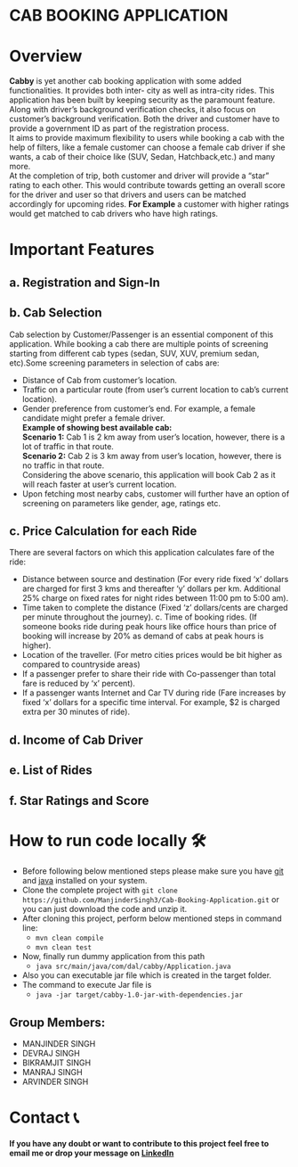 # CAB BOOKING APPLICATION

# Overview 
**Cabby** is yet another cab booking application with some added functionalities. It provides both inter- city as well as intra-city rides. This application has been built by keeping security as the paramount feature. Along with driver’s background verification checks, it also focus on customer’s background verification. Both the driver and customer have to provide a government ID as part of the registration process.  
It aims to provide maximum flexibility to users while booking a cab with the help of filters, like a female customer can choose a female cab driver if she wants, a cab of their choice like (SUV, Sedan, Hatchback,etc.) and many more.  
At the completion of trip, both customer and driver will provide a “star” rating to each other. This would contribute towards getting an overall score for the driver and user so that drivers and users can be matched accordingly for upcoming rides. **For Example** a customer with higher ratings would get matched to cab drivers who have high ratings.

# Important Features

## a. Registration and Sign-In 

## b. Cab Selection
Cab selection by Customer/Passenger is an essential component of this application. While booking a cab there are multiple points of screening starting from different cab types (sedan, SUV, XUV, premium sedan, etc).Some screening parameters in selection of cabs are:
- Distance of Cab from customer’s location.
- Traffic on a particular route (from user’s current location to cab’s current location).
- Gender preference from customer’s end. For example, a female candidate might prefer a female driver.  
    **Example of showing best available cab:**  
    **Scenario 1:** Cab 1 is 2 km away from user’s location, however, there is a lot of traffic in that route.  
    **Scenario 2:** Cab 2 is 3 km away from user’s location, however, there is no traffic in that route.    
    Considering the above scenario, this application will book Cab 2 as it will reach faster at user’s current location.  
- Upon fetching most nearby cabs, customer will further have an option of screening on parameters like gender, age, ratings etc.


## c. Price Calculation for each Ride
There are several factors on which this application calculates fare of the ride:
- Distance between source and destination (For every ride fixed ‘x’ dollars are charged for first 3 kms and thereafter ‘y’ dollars per km. Additional 25% charge  on fixed rates for night rides between 11:00 pm to 5:00 am).
- Time taken to complete the distance (Fixed ‘z’ dollars/cents are charged per minute throughout the journey).
c. Time of booking rides. (If someone books ride during peak hours like office hours than price of booking will increase by 20% as demand of cabs at peak hours is higher).
- Location of the traveller. (For metro cities prices would be bit higher as compared to countryside areas)
- If a passenger prefer to share their ride with Co-passenger than total fare is reduced by ‘x’ percent).
- If a passenger wants Internet and Car TV during ride (Fare increases by fixed ‘x’ dollars for a specific time interval. For example, $2 is charged extra per 30 minutes of ride).

## d. Income of Cab Driver

## e. List of Rides 

## f. Star Ratings and Score

# How to run code locally 🛠️

- Before following below mentioned steps please make sure you have [git](https://git-scm.com/download) and [java](https://www.oracle.com/java/technologies/downloads/) installed on your system. 
- Clone the complete project with `git clone https://github.com/ManjinderSingh3/Cab-Booking-Application.git` or you can just download the code and unzip it.
- After cloning this project, perform below mentioned steps in command line:  
  - ```mvn clean compile```
  - ```mvn clean test```
- Now, finally run dummy application from this path
  - ```java src/main/java/com/dal/cabby/Application.java``` 
- Also you can executable jar file which is created in the target folder.
- The command to execute Jar file is
  - ```java -jar target/cabby-1.0-jar-with-dependencies.jar```


## Group Members:

* MANJINDER SINGH 
* DEVRAJ SINGH
* BIKRAMJIT SINGH 
* MANRAJ SINGH 
* ARVINDER SINGH  

# Contact 📞
#### If you have any doubt or want to contribute to this project feel free to email me or drop your message on [LinkedIn](https://www.linkedin.com/in/manjinder-singh-a23aa3149/)
